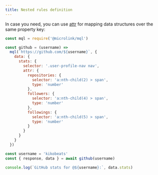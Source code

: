```yaml
---
title: Nested rules definition
---
```


In case you need, you can use [attr](/docs/mql/data/attr) for mapping data structures over the same property key:

```js
const mql = require('@microlink/mql')

const github = (username) =>
  mql(`https://github.com/${username}`, {
    data: {
      stats: {
        selector: '.user-profile-nav nav',
        attr: {
          repositories: {
            selector: 'a:nth-child(2) > span',
            type: 'number'
          },
          followers: {
            selector: 'a:nth-child(4) > span',
            type: 'number'
          },
          followings: {
            selector: 'a:nth-child(5) > span',
            type: 'number'
          }
        }
      }
    }
  })

const username = 'kikobeats'
const { response, data } = await github(username)

console.log(`GitHub stats for @${username}:`, data.stats)
```
